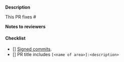 <!--
Thank you for contributing to Meshery! Before you submit this PR, please review 
the project's technical requirements and best practices, if you have not already:

- https://github.com/khulnasoft/meshplay/blob/master/CONTRIBUTING.md

Quick list of contributing conventions:

1. Descriptive PR titles
  Include the component this PR addresses at the beginning of the title of the PR.
  e.g. `meshplay:`, `meshplayctl:`, `ui:`

2. Build and test your changes before submitting a PR. 
  Please make sure you test your changes before you push them. Once pushed, a CI build
  will run across your changes and do some initial checks and linting. Please check 
  the results for any fixes you may need to make. Reviewers/maintainers look for passing 
  checks first before starting code review.

3. When updates to your PR are requested, please add new commits and do not squash the
history. This will make it easier to identify new changes. For an overview of what the 
review process entails, please read our review guidelines:

- https://github.com/khulnasoft/meshplay/blob/master/CONTRIBUTING.md#contribution-conventions

By following the community's contribution conventions upfront, the review process will 
be accelerated and your PR merged more quickly.

Thanks for contributing!
-->
**Description**
<!-- (description of the change included in this PR; why this change should be incorporated into the project). -->

This PR fixes # <!-- (put issue # here to ensure it is automatically closed upon merge of this PR) -->

**Notes to reviewers**

#### Checklist
<!-- Place an '[x]' (no spaces) in all applicable fields. -->
- [] [Signed commits](https://github.com/khulnasoft/meshplay/blob/master/CONTRIBUTING.md#signing-off-on-commits-developer-certificate-of-origin).
- [] PR title includes `[<name of area>]:<description>`

